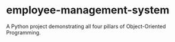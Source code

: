 # employee-management-system
 A Python project demonstrating all four pillars of Object-Oriented Programming.
